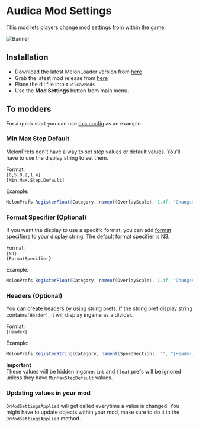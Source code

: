 # Audica Mod Settings

This mod lets players change mod settings from within the game.

![Banner](https://i.imgur.com/JVbzWPv.png "Banner")

## Installation
* Download the latest MelonLoader version from [here](https://github.com/HerpDerpinstine/MelonLoader/releases/latest)
* Grab the latest mod release from [here](https://github.com/octoberU/ModSettings/releases/latest)
* Place the dll file into `Audica/Mods`
* Use the **Mod Settings** button from main menu.

## To modders
For a quick start you can use [this config](https://github.com/octoberU/ScoreOverlay/blob/master/Config.cs) as an example.

 
### **Min Max Step Default**  
MelonPrefs don't have a way to set step values or default values. You'll have to use the display string to set them.

Format:  
`[0,5,0.2,1.4]`  
`[Min,Max,Step,Default]`  

Example:   
```cs
MelonPrefs.RegisterFloat(Category, nameof(OverlayScale), 1.4f, "Changes the scale of the overlay [0,5,0.2,1.4]");
```

### **Format Specifier (Optional)**  
If you want the display to use a specific format, you can add [format specifiers](https://docs.microsoft.com/en-us/dotnet/standard/base-types/standard-numeric-format-strings) to your display string. The default format specifier is N3.


Format:  
`{N3}`  
`{FormatSpecifier}`  

Example:   
```cs
MelonPrefs.RegisterFloat(Category, nameof(OverlayScale), 1.4f, "Changes the scale of the overlay [0,5,0.2,1.4] {N3}");
```

### **Headers (Optional)**  
You can create headers by using string prefs. If the string pref display string contains`[Header]`, it will display ingame as a divider.


Format:  
`[Header]`

Example:   
```cs
MelonPrefs.RegisterString(Category, nameof(SpeedSection), "", "[Header]Speed options");
```
  
**Important**  
These values will be hidden ingame. `int` and `float` prefs will be ignored unless they have `MinMaxStepDefault` values.

### Updating values in your mod
`OnModSettingsApplied` will get called everytime a value is changed. You might have to update objects within your mod, make sure to do it in the `OnModSettingsApplied` method.
